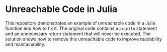 # Unreachable Code in Julia
This repository demonstrates an example of unreachable code in a Julia function and how to fix it.  The original code contains a `println` statement and an unnecessary return statement that will never be executed. The solution shows how to remove this unreachable code to improve readability and maintainability.